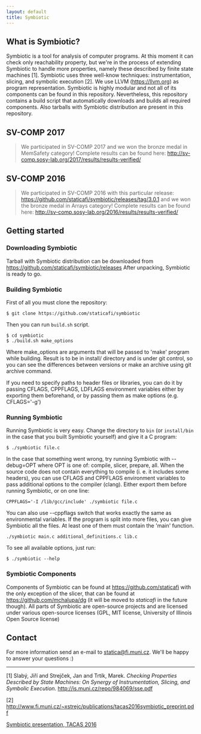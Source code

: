 ```yaml
---
layout: default
title: Symbiotic
---
```


## What is Symbiotic?
Symbiotic is a tool for analysis of computer programs. At this moment it can check only reachability property, but we're in the process of extending Symbiotic to handle more properties, namely these described by finite state machines [1]. Symbiotic uses three well-know techniques: instrumentation, slicing, and symbolic execution [2]. We use LLVM (https://llvm.org) as program representation. Symbiotic is highly modular and not all of its components can be found in this repository. Nevertheless, this repository contains a build script that automatically downloads and builds all required components. Also tarballs with Symbiotic distribution are present in this repository.

## SV-COMP 2017
>We participated in SV-COMP 2017 and we won the bronze medal in MemSafety category! Complete results can be found here: http://sv-comp.sosy-lab.org/2017/results/results-verified/

## SV-COMP 2016
>We participated in SV-COMP 2016 with this particular release: https://github.com/staticafi/symbiotic/releases/tag/3.0.1 and we won the bronze medal in Arrays category! Complete results can be found here: http://sv-comp.sosy-lab.org/2016/results/results-verified/


## Getting started
### Downloading Symbiotic
Tarball with Symbiotic distribution can be downloaded from https://github.com/staticafi/symbiotic/releases
After unpacking, Symbiotic is ready to go.

### Building Symbiotic

First of all you must clone the repository:
```
$ git clone https://github.com/staticafi/symbiotic
```
Then you can run `build.sh` script.

```
$ cd symbiotic
$ ./build.sh make_options
```
Where make_options are arguments that will be passed to 'make' program while building.
Result is to be in install/ directory and is under git control, so you
can see the differences between versions or make an archive using git archive
command.

If you need to specify paths to header files or libraries, you can do it
by passing CFLAGS, CPPFLAGS, LDFLAGS environment variables either by exporting
them beforehand, or by passing them as make options (e.g. CFLAGS='-g')

### Running Symbiotic

Running Symbiotic is very easy. Change the directory to `bin` (or `install/bin` in the case that you built Symbiotic yourself) and give it a C program:

```
$ ./symbiotic file.c
```
In the case that something went wrong, try running Symbiotic with --debug=OPT where OPT is one of: compile, slicer, prepare, all. When the source code does not contain everything to compile (i. e. it includes some headers), you can use CFLAGS and CPPFLAGS environment variables to pass additional options to the compiler (clang). Either export them before running Symbiotic, or on one line:

```
CPPFLAGS='-I /lib/gcc/include' ./symbiotic file.c
```
You can also use --cppflags switch that works exactly the same as environmental variables.
If the program is split into more files, you can give Symbiotic all the files. At least one of them must contain the 'main' function.

```
./symbiotic main.c additional_definitions.c lib.c
```

To see all available options, just run:

```
$ ./symbiotic --help
```
### Symbiotic Components

Components of Symbiotic can be found at https://github.com/staticafi with the only exception of the slicer, that can be found at https://github.com/mchalupa/dg (it will be moved to _staticafi_ in the future though). All parts of Symbiotic are open-source projects and are licensed under various open-source licenses (GPL, MIT license, University of Illinois Open Source license)

## Contact

For more information send an e-mail to <statica@fi.muni.cz>. We'll be happy to answer your questions :)

------------------------------------------------
[1] Slabý, Jiří and Strejček, Jan and Trtík, Marek. _Checking Properties Described by State Machines: On Synergy of Instrumentation, Slicing, and Symbolic Execution_. http://is.muni.cz/repo/984069/sse.pdf

[2] http://www.fi.muni.cz/~xstrejc/publications/tacas2016symbiotic_preprint.pdf

[Symbiotic presentation, TACAS 2016](symbiotic_tacas2016.pdf)
